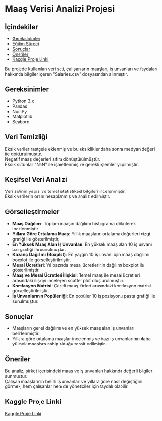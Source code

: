 # Maaş Verisi Analizi Projesi

## İçindekiler
- [Gereksinimler](#gereksinimler)
- [Eğitim Süreci](#Veri-temizliği)
- [Sonuçlar](#sonuçlar)
- [Öneriler](#öneriler)
- [Kaggle Proje Linki](#kaggle-proje-linki)

Bu projede kullanılan veri seti, çalışanların maaşları, iş unvanları ve faydaları hakkında bilgiler içeren "Salaries.csv" dosyasından alınmıştır.

## Gereksinimler
- Python 3.x
- Pandas
- NumPy
- Matplotlib
- Seaborn

## Veri Temizliği
Eksik veriler rastgele eklenmiş ve bu eksiklikler daha sonra medyan değeri ile doldurulmuştur.  
Negatif maaş değerleri sıfıra dönüştürülmüştür.  
Eksik sütunlar "NaN" ile işaretlenmiş ve gerekli işlemler yapılmıştır.

## Keşifsel Veri Analizi
Veri setinin yapısı ve temel istatistiksel bilgileri incelenmiştir.  
Eksik verilerin oranı hesaplanmış ve analiz edilmiştir.

## Görselleştirmeler
- **Maaş Dağılımı**: Toplam maaşın dağılımı histograma dökülerek incelenmiştir.
- **Yıllara Göre Ortalama Maaş**: Yıllık maaşların ortalama değerleri çizgi grafiği ile gösterilmiştir.
- **En Yüksek Maaş Alan İş Unvanları**: En yüksek maaş alan 10 iş unvanı bar grafiği ile sunulmuştur.
- **Kazanç Dağılımı (Boxplot)**: En yaygın 10 iş unvanı için maaş dağılımı boxplot ile görselleştirilmiştir.
- **Mesai Ücretleri**: Yıl bazında mesai ücretlerinin dağılımı boxplot ile gösterilmiştir.
- **Maaş ve Mesai Ücretleri İlişkisi**: Temel maaş ile mesai ücretleri arasındaki ilişkiyi inceleyen scatter plot oluşturulmuştur.
- **Korelasyon Matrisi**: Çeşitli maaş türleri arasındaki korelasyon matrisi görselleştirilmiştir.
- **İş Unvanlarının Popülerliği**: En popüler 10 iş pozisyonu pasta grafiği ile sunulmuştur.

## Sonuçlar
- Maaşların genel dağılımı ve en yüksek maaş alan iş unvanları belirlenmiştir.
- Yıllara göre ortalama maaşlar incelenmiş ve bazı iş unvanlarının daha yüksek maaşlara sahip olduğu tespit edilmiştir.

## Öneriler
Bu analiz, şirket içerisindeki maaş ve iş unvanları hakkında değerli bilgiler sunmuştur.  
Çalışan maaşlarının belirli iş unvanları ve yıllara göre nasıl değiştiğini görmek, hem çalışanlar hem de yöneticiler için faydalı olabilir.
## Kaggle Proje Linki
[Kaggle Proje Linki](https://www.kaggle.com/code/yigitdede/veri-analizi/edit/run/209160361)
